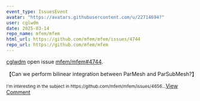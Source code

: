 ```yaml
---
event_type: IssuesEvent
avatar: "https://avatars.githubusercontent.com/u/22714694?"
user: cglwdm
date: 2025-03-14
repo_name: mfem/mfem
html_url: https://github.com/mfem/mfem/issues/4744
repo_url: https://github.com/mfem/mfem
---
```


<a href='https://github.com/cglwdm' target='_blank'>cglwdm</a> open issue <a href='https://github.com/mfem/mfem/issues/4744' target='_blank'>mfem/mfem#4744</a>.

<p>【Can we perform bilinear integration between ParMesh and ParSubMesh?】</p><small>I'm interesting in the subject in https://github.com/mfem/mfem/issues/4656...</small><a href='https://github.com/mfem/mfem/issues/4744' target='_blank'>View Comment</a>